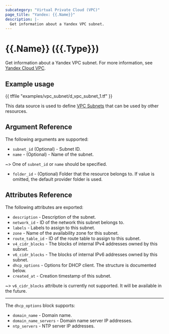 ```yaml
---
subcategory: "Virtual Private Cloud (VPC)"
page_title: "Yandex: {{.Name}}"
description: |-
  Get information about a Yandex VPC subnet.
---
```


# {{.Name}} ({{.Type}})

Get information about a Yandex VPC subnet. For more information, see [Yandex Cloud VPC](https://yandex.cloud/docs/vpc/concepts/index).

## Example usage

{{ tffile "examples/vpc_subnet/d_vpc_subnet_1.tf" }}

This data source is used to define [VPC Subnets](https://yandex.cloud/docs/vpc/concepts/network#subnet) that can be used by other resources.

## Argument Reference

The following arguments are supported:

* `subnet_id` (Optional) - Subnet ID.
* `name` - (Optional) - Name of the subnet.

~> One of `subnet_id` or `name` should be specified.

* `folder_id` - (Optional) Folder that the resource belongs to. If value is omitted, the default provider folder is used.

## Attributes Reference

The following attributes are exported:

* `description` - Description of the subnet.
* `network_id` - ID of the network this subnet belongs to.
* `labels` - Labels to assign to this subnet.
* `zone` - Name of the availability zone for this subnet.
* `route_table_id` - ID of the route table to assign to this subnet.
* `v4_cidr_blocks` - The blocks of internal IPv4 addresses owned by this subnet.
* `v6_cidr_blocks` - The blocks of internal IPv6 addresses owned by this subnet.
* `dhcp_options` - Options for DHCP client. The structure is documented below.
* `created_at` - Creation timestamp of this subnet.

~> `v6_cidr_blocks` attribute is currently not supported. It will be available in the future.

---

The `dhcp_options` block supports:

* `domain_name` - Domain name.
* `domain_name_servers` - Domain name server IP addresses.
* `ntp_servers` - NTP server IP addresses.
